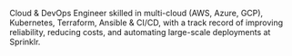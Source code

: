Cloud & DevOps Engineer skilled in multi-cloud (AWS, Azure, GCP), Kubernetes, Terraform, Ansible & CI/CD, with a track record of improving reliability, reducing costs, and automating large-scale deployments at Sprinklr.
